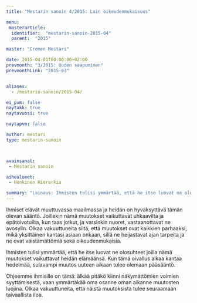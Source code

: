 ```yaml
---
title: "Mestarin sanoin 4/2015: Lain oikeudenmukaisuus"

menu:
 masterarticle:
  identifier:  "mestarin-sanoin-2015-04"
  parent:  "2015"

master: "Cremen Mestari"

date: 2015-04-01T00:00:00+02:00
prevmonth: "3/2015: Uuden saapuminen"
prevmonthLink: "2015-03"


aliases:
  - /mestarin-sanoin/2015-04/

ei_pvm: false
naytakk: true
naytavuosi: true

naytapvm: false

author: mestari
type: mestarin-sanoin



avainsanat:
 - Mestarin sanoin

aihealueet:
 - Henkinen Hierarkia

summary: "Lainaus: Ihmisten tulisi ymmärtää, että he itse luovat ne olosuhteet joilla nämä muutokset vaikuttavat heidän elämäänsä. Kun tämä oivallus alkaa kantaa hedelmää, sulavampi muutos uuteen aikaan tulee olemaan pääsääntö."
---
```

<p>Ihmiset elävät muuttuvassa maailmassa ja heidän on hyväksyttävä tämän olevan sääntö. Joillekin nämä muutokset vaikuttavat uhkaavilta ja epätoivotuilta, kun taas jotkut, ja varsinkin nuoret, vastaanottavat ne avosylin. Olkaa vakuuttuneita siitä, että muutokset ovat kaikkien parhaaksi, mikä yksittäinen kantasi asiaan onkaan, sillä ne heijastavat ajan tarpeita ja ne ovat väistämättömiä sekä oikeudenmukaisia. </p>
<p>Ihmisten tulisi ymmärtää, että he itse luovat ne olosuhteet joilla nämä muutokset vaikuttavat heidän elämäänsä. Kun tämä oivallus alkaa kantaa hedelmää, sulavampi muutos uuteen aikaan tulee olemaan pääsääntö.</p>
<p>Ohjeemme ihmisille on tämä: älkää pitäkö kiinni näkymättömien voimien syyttämisestä, vaan ymmärtäkää oma osanne oman aikanne muutosten luojina. Olkaa vakuuttuneita, että näistä muutoksista tulee seuraamaan taivaallista iloa.</p>